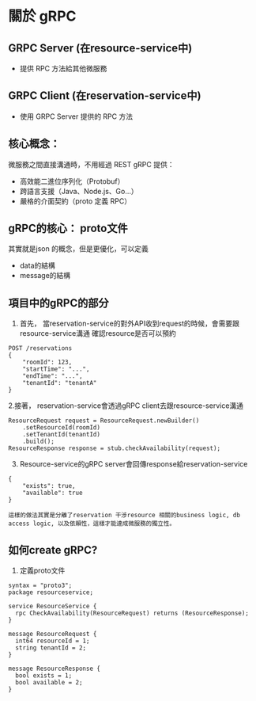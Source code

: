 
# 關於 gRPC

## GRPC Server (在resource-service中)
- 提供 RPC 方法給其他微服務

## GRPC Client (在reservation-service中)
- 使用 GRPC Server 提供的 RPC 方法

## 核心概念：
微服務之間直接溝通時，不用經過 REST
gRPC 提供：
- 高效能二進位序列化（Protobuf）
- 跨語言支援（Java、Node.js、Go…）
- 嚴格的介面契約（proto 定義 RPC）

## gRPC的核心： proto文件
其實就是json 的概念，但是更優化，可以定義
- data的結構
- message的結構


## 項目中的gRPC的部分  
1. 首先， 當reservation-service的對外API收到request的時候，會需要跟resource-service溝通
確認resource是否可以預約
```
POST /reservations
{
    "roomId": 123,
    "startTime": "...",
    "endTime": "...",
    "tenantId": "tenantA"
}
```
2.接著， reservation-service會透過gRPC client去跟resource-service溝通
```
ResourceRequest request = ResourceRequest.newBuilder()
    .setResourceId(roomId)
    .setTenantId(tenantId)
    .build();
ResourceResponse response = stub.checkAvailability(request);
```
3. Resource-service的gRPC server會回傳response給reservation-service
```
{
    "exists": true,
    "available": true
}

這樣的做法其實是分離了reservation 干涉resource 相關的business logic, db access logic, 以及依賴性，這樣才能達成微服務的獨立性。
```

## 如何create gRPC?

1. 定義proto文件
```
syntax = "proto3";
package resourceservice;

service ResourceService {
  rpc CheckAvailability(ResourceRequest) returns (ResourceResponse);
}

message ResourceRequest {
  int64 resourceId = 1;
  string tenantId = 2;
}

message ResourceResponse {
  bool exists = 1;
  bool available = 2;
}
```



